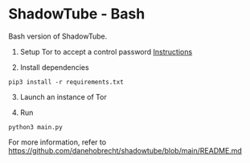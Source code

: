 # ShadowTube - Bash

Bash version of ShadowTube.

1. Setup Tor to accept a control password [Instructions](https://github.com/danehobrecht/shadowtube-bash/blob/main/torinst.md)

2. Install dependencies

`pip3 install -r requirements.txt`

3. Launch an instance of Tor

4. Run

`python3 main.py`

For more information, refer to https://github.com/danehobrecht/shadowtube/blob/main/README.md
